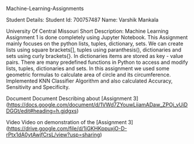 Machine-Learning-Assignments

Student Details: Student Id: 700757487 Name: Varshik Mankala

University Of Central Missouri Short Description: Machine Learning Assignment 1 is done completely using Jupyter Notebook. This Assignment mainly focuses on the python lists, tuples, dictionary, sets. We can create lists using square brackets[], tuples using paranthesis(), dictionaries and sets using curly brackets{}. In dictionaries items are stored as key - value pairs. There are many predefined functions in Python to access and modify lists, tuples, dictionaries and sets. In this assignment we used some geometric formulas to calculate area of circle and its circumference. Implemented KNN Classifier Algorithm and also calculated Accuracy, Sensitivity and Specificity.

Document Document Describing about [Assignment 3] (https://docs.google.com/document/d/1VWd7ZYouwLiiamADaw_ZPOj_vUiDDGGt/edit#heading=h.gjdgxs)

Video Video on demonstration of the [Assignment 3] (https://drive.google.com/file/d/1iGKHKppuxjO-D-rPtx1dA0ytAwjfCrsL/view?usp=sharing)
